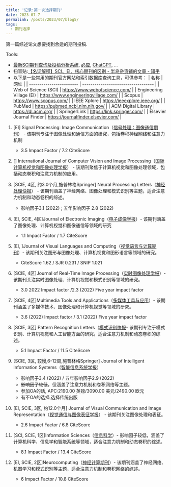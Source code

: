 ```yaml
---
title: '记录:第一次选择期刊'
date: 2023-07-7
permalink: /posts/2023/07/blog5/
tags:
  - 期刊选择
---
```

第一篇综述论文想要找到合适的期刊投稿.

Tools:
* [最新SCI期刊查询及投稿分析系统](http://www.letpub.com.cn/index.php?page=journalapp&fieldtag=&firstletter=E), [必应](www.bing.com), [ChatGPT](https://chat.openai.com/), ...
* 扫盲贴:[【名词解释】SCI、EI、核心期刊的区别 - 半岛杂货铺的文章 - 知乎](https://zhuanlan.zhihu.com/p/57932081)
* 以下是一些常用的期刊官方网站和索引数据库查询工具，可供参考：
    | 名称                     | 网址                                |
    | ------------------------ | ----------------------------------- |
    | Web of Science (SCI)     | https://www.webofscience.com/       |
    | Engineering Village (EI) | https://www.engineeringvillage.com/ |
    | Scopus                   | https://www.scopus.com/             |
    | IEEE Xplore              | https://ieeexplore.ieee.org/        |
    | PubMed                   | https://pubmed.ncbi.nlm.nih.gov/    |
    | ACM Digital Library      | https://dl.acm.org/                 |
    | SpringerLink             | https://link.springer.com/          |
    | Elsevier Journal Finder  | https://journalfinder.elsevier.com/ |


1. [EI] Signal Processing: Image Communication（[信号处理：图像通信期刊](https://www.sciencedirect.com/journal/signal-processing-image-communication)） - 该期刊专注于图像处理和通信方面的研究，包括卷积神经网络和注意力机制 
   * 3.5 Impact Factor / 7.2 CiteScore 
  
2. [] International Journal of Computer Vision and Image Processing（[国际计算机视觉和图像处理学报](https://www.igi-global.com/journal/international-journal-computer-vision-image/1181#indices)） - 该期刊聚焦于计算机视觉和图像处理领域，包括动态卷积和注意力机制的应用。
3. [SCIE, 4区, 约3.0个月,施普林格Springer] Neural Processing Letters（[神经处理快报](https://www.springer.com/journal/11063/)） - 该期刊涵盖了神经网络、图像处理和模式识别等主题，适合注意力机制和动态卷积的综述。
   * 影响因子3.1 (2022) ; 五年影响因子 2.8 (2022)
  
4. [EI, SCIE, 4区]Journal of Electronic Imaging（[电子成像学报](https://www.spiedigitallibrary.org/journals/journal-of-electronic-imaging/scope-and-details#navBarAnchor)）- 该期刊涵盖了图像处理、计算机视觉和图像通信等领域的研究
   * 1.1 Impact Factor / 1.7 CiteScore 

5. [EI, ]Journal of Visual Languages and Computing（[视觉语言与计算期刊](https://www.sciencedirect.com/journal/journal-of-visual-languages-and-computing)）- 该期刊关注图形与图像处理、计算机视觉和图形语言等领域的研究。
   * CiteScore 1.62 / SJR 0.231	/ SNIP 1.021
  
6. [SCIE, 4区]Journal of Real-Time Image Processing（[实时图像处理学报](https://www.springer.com/journal/11554/?utm_medium=display&utm_source=letpub&utm_content=text_link&utm_term=null&utm_campaign=MPSR_11554_AWA1_CN_CNPL_letpb_mp)）- 该期刊关注实时图像处理、计算机视觉和模式识别等领域的研究。
    * 3.0 2022 Impact factor /2.3 (2022) Five year impact factor

7. [SCIE, 4区]Multimedia Tools and Applications（[多媒体工具与应用](https://www.springer.com/journal/11042/?utm_medium=display&utm_source=letpub&utm_content=text_link&utm_term=null&utm_campaign=MPSR_11042_AWA1_CN_CNPL_letpb_mp)）- 该期刊涵盖了多媒体技术、图像处理和计算机视觉等领域的研究。
   * 3.6 (2022) Impact factor / 3.1 (2022) Five year impact factor

8. [SCIE, 3区] Pattern Recognition Letters（[模式识别快报](https://www.sciencedirect.com/journal/pattern-recognition-letters)- 该期刊专注于模式识别、计算机视觉和人工智能方面的研究，适合注意力机制和动态卷积的综述。
    * 5.1 Impact Factor / 11.5 CiteScore
  
9. [SCIE, 3区, 较慢,6-12周,施普林格Springer] Journal of Intelligent Information Systems（[智能信息系统学报](https://www.springer.com/journal/10844/how-to-publish-with-us?https://springer.public.springernature.app/link/publish-a-book&gclid=Cj0KCQjw756lBhDMARIsAEI0AgnYO0IPuX6-d_5DJpJJcoC3v99lMVzvfOeJPQCjR4lgPXsj4b8U4ncaAriIEALw_wcB)） 
   * 影响因子3.4 (2022) / 五年影响因子2.9 (2022)
   * ~~影响因子较低~~，但涵盖了注意力机制和卷积网络等主题。 
   * 参加OA的话, APC:2190.00 英镑/3090.00 美元/2490.00 欧元
   * 有不OA的选择,选择传统出版
10. [EI, SCIE, 3区, 约12.0个月] Journal of Visual Communication and Image Representation（[视觉通信与图像表征学报](https://www.sciencedirect.com/journal/journal-of-visual-communication-and-image-representation)） - 该期刊关注图像处理和表征。
    * 2.6 Impact Factor / 6.8 CiteScore 

11. [SCI, SCIE, 1区]Information Sciences（[信息科学](https://www.sciencedirect.com/journal/information-sciences)）- 影响因子较低，涵盖了计算机科学、信息学和智能系统等领域，适合注意力机制和动态卷积的综述。
    * 8.1 Impact Factor / 13.4 CiteScore
  
12. [EI, SCIE, 2区]Neurocomputing（[神经计算期刊](https://www.sciencedirect.com/journal/neurocomputing)）- 该期刊涵盖了神经网络、机器学习和模式识别等主题，适合注意力机制和卷积网络的综述。
    * 6 Impact Factor / 10.8 CiteScore

